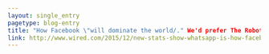 ```yaml
---
layout: single_entry
pagetype: blog-entry
title: "How Facebook \"will dominate the world/." We'd prefer The Robots to that any day.'
link: http://www.wired.com/2015/12/new-stats-show-whatsapp-is-how-facebook-will-dominate-the-world/
---  
```

